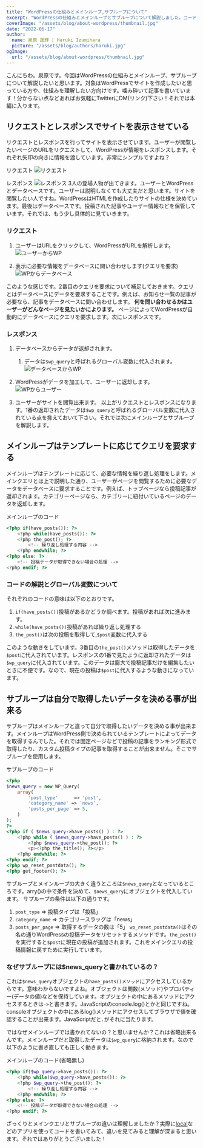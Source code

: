 ```yaml
---
title: "WordPressの仕組みとメインループ,サブループについて"
excerpt: "WordPressの仕組みとメインループとサブループについて解説しました。コードを書いてみると理解が深まると思います。"
coverImage: "/assets/blog/about-wordpress/thumbnail.jpg"
date: "2022-06-17"
author:
  name: 泉原 遥輝 | Haruki Izumihara
  picture: "/assets/blog/authors/haruki.jpg"
ogImage:
  url: "/assets/blog/about-wordpress/thumbnail.jpg"
---
```

こんにちわ。泉原です。今回はWordPressの仕組みとメインループ、サブループについて解説したいと思います。対象はWordPressでサイトを作成したいと思っている方や、仕組みを理解したい方向けです。噛み砕いて記事を書いています！分からない点などあればお気軽にTwitterにDM(リンク)下さい！それでは本編に入ります。
## リクエストとレスポンスでサイトを表示させている
リクエストとレスポンスを行ってサイトを表示させています。ユーザーが閲覧したいページのURLをリクエストして、WordPressが情報をレスポンスします。それぞれ矢印の向きに情報を渡しています。非常にシンプルですよね？

リクエスト
![リクエスト](/assets/blog/about-wordpress/request.jpg)

レスポンス
![レスポンス](/assets/blog/about-wordpress/response.jpg)
3人の登場人物が出てきます。ユーザーとWordPressとデータベースです。ユーザーは説明しなくても大丈夫だと思います。サイトを閲覧したい人ですね。WordPressはHTMLを作成したりサイトの仕様を決めています。最後はデータベースです。投稿された記事やユーザー情報などを保管しています。それでは、もう少し具体的に見ていきます。

### リクエスト
1. ユーザーはURLをクリックして、WordPressがURLを解析します。
![ユーザーからWP](/assets/blog/about-wordpress/user-wp.jpg)

2. 表示に必要な情報をデータベースに問い合わせします(クエリを要求)
![WPからデータベース](/assets/blog/about-wordpress/user-wp.jpg)


このような感じです。2番目のクエリを要求について補足しておきます。クエリとはデータベースにデータを要求することです。例えば、お知らせ一覧の記事が必要なら、記事をデータベースに問い合わせします。
**何を問い合わせるかはユーザーがどんなページを見たいかによります。**
ページによってWordPressが自動的にデータベースにクエリを要求します。次にレスポンスです。

### レスポンス
1. データベースからデータが返却されます。
   1. データは`$wp_query`と呼ばれるグローバル変数に代入されます。
![データベースからWP](/assets/blog/about-wordpress/db-wp.jpg)

1. WordPressがデータを加工して、ユーザーに返却します。
![WPからユーザー](/assets/blog/about-wordpress/wp-user.jpg)

3. ユーザーがサイトを閲覧出来ます。
以上がリクエストとレスポンスになります。1番の返却されたデータは`$wp_query`と呼ばれるグローバル変数に代入されている点を抑えておいて下さい。それでは次にメインループとサブループを解説します。

## メインループはテンプレートに応じてクエリを要求する
メインループはテンプレートに応じて、必要な情報を繰り返し処理をします。メインクエリとは上で説明した通り、ユーザーがページを閲覧するために必要なデータをデータベースに要求することです。例えば、トップページなら投稿記事が返却されます。カテゴリーページなら、カテゴリーに紐付いているページのデータを返却します。

メインループのコード
```php
<?php if(have_posts()): ?>
	<?php while(have_posts()): ?>
    <?php the_post(); ?>
		<!-- 繰り返し処理する内容 -->
	<?php endwhile; ?>
<?php else: ?>
	<!-- 投稿データが取得できない場合の処理 -->
<?php endif; ?>
```
### コードの解説とグローバル変数について
それぞれのコードの意味は以下のとおりです。
1. `if(have_posts())`投稿があるかどうか調べます。投稿があれば次に進みます。
2. `while(have_posts())`投稿があれば繰り返し処理する
3. `the_post()`は次の投稿を取得して,`$post`変数に代入する

このような動きをしています。3番目の`the_post()`メソッドは取得したデータを`$post`に代入されています。レスポンスの1番で見たように返却されたデータは`$wp_query`に代入されています。このデータは膨大で投稿記事だけを編集したいときに不便です。なので、現在の投稿は`$post`に代入するような動きになっています。

## サブループは自分で取得したいデータを決める事が出来る
サブループはメインループと違って自分で取得したいデータを決める事が出来ます。メインループはWordPress側で決められているテンプレートによってデータを取得するんでした。それでは固定ページなどで投稿の記事をランキング形式で取得したり、カスタム投稿タイプの記事を取得することが出来ません。そこでサブループを使用します。

サブループのコード
```php
<?php
$news_query = new WP_Query(
	array(
		'post_type'      => 'post',
		'category_name' => 'news',
		'posts_per_page' => 5,
	)
);
?>
<?php if ( $news_query->have_posts() ) : ?>
	<?php while ( $news_query->have_posts() ) : ?>
		<?php $news_query->the_post(); ?>
		<p><?php the_title(); ?></p>
	<?php endwhile; ?>
<?php endif; ?>
<?php wp_reset_postdata(); ?>
<?php get_footer(); ?>
```
サブループとメインループの大きく違うところは`$news_query`となっているところです。arry()の中で条件を決めて、`$news_query`にオブジェクトを代入しています。
サプループの条件は以下の通りです。
1. `post_type` => 投稿タイプは「投稿」
2. `category_name` => カテゴリースラッグは「news」
3. `posts_per_page` => 取得するデータの数は「5」
`wp_reset_postdata()`はその名の通りWordPressの投稿データをリセットするメソッドです。`the_post()`を実行すると`$post`に現在の投稿が追加されます。これをメインクエリの投稿情報に戻すために実行しています。
### なぜサブループには$news_queryと書かれているの？
これは`$news_query`オブジェクトの`have_posts()メソッド`にアクセスしているからです。意味わからないですよね。オブジェクトは関数(メソッド)やプロパティー(データの値)などを保持しています。オブジェクトの中にあるメソッドにアクセスするときは`->`と書きます。JavaScriptのconsole.log()とかと同じですね。consoleオブジェクトの中にあるlog()メソッドにアクセスしてブラウザで値を確認することが出来ます。JavaScriptだと`.`がそれに当たります。

ではなぜメインループでは書かれてないの？と思いませんか？これは省略出来るんです。メインループだと取得したデータは`$wp_query`に格納されます。なので
以下のように書き直しても正しく動きます。

メインループのコード(省略無し)
```php
<?php if($wp_query->have_posts()): ?>
	<?php while($wp_query->have_posts()): ?>
    <?php $wp_query->the_post(); ?>
		<!-- 繰り返し処理する内容 -->
	<?php endwhile; ?>
<?php else: ?>
	<!-- 投稿データが取得できない場合の処理 -->
<?php endif; ?>
```

ざっくりとメインクエリとサブループの違いは理解しましたか？実際に[local](https://localwp.com/)などのアプリを使ってコードを書いてみて、違いを見てみると理解が深まると思います。それではありがとうございました！